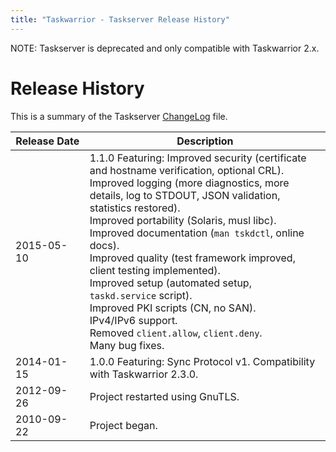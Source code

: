 ```yaml
---
title: "Taskwarrior - Taskserver Release History"
---
```


NOTE: Taskserver is deprecated and only compatible with Taskwarrior 2.x.

# Release History

This is a summary of the Taskserver [ChangeLog](https://github.com/GothenburgBitFactory/taskserver/blob/master/ChangeLog) file.

| Release&nbsp;Date | Description                                                                                                                                                                                                                                                                                                                                                                                                                                                                                                                                                                           | 
|-------------------|---------------------------------------------------------------------------------------------------------------------------------------------------------------------------------------------------------------------------------------------------------------------------------------------------------------------------------------------------------------------------------------------------------------------------------------------------------------------------------------------------------------------------------------------------------------------------------------|
| 2015-05-10        | 1.1.0 Featuring: Improved security (certificate and hostname verification, optional CRL).<br/>Improved logging (more diagnostics, more details, log to STDOUT, JSON validation, statistics restored).<br/>Improved portability (Solaris,  musl libc).<br/>Improved documentation (`man tskdctl`, online docs).<br/>Improved quality (test framework improved, client testing implemented).<br/>Improved setup (automated setup, `taskd.service` script).<br/>Improved PKI scripts (CN, no SAN).<br/>IPv4/IPv6 support.<br/>Removed `client.allow`, `client.deny`.<br/>Many bug fixes. |
| 2014-01-15        | 1.0.0 Featuring: Sync Protocol v1. Compatibility with Taskwarrior 2.3.0.                                                                                                                                                                                                                                                                                                                                                                                                                                                                                                              |
| 2012-09-26        | Project restarted using GnuTLS.                                                                                                                                                                                                                                                                                                                                                                                                                                                                                                                                                       |
| 2010-09-22        | Project began.                                                                                                                                                                                                                                                                                                                                                                                                                                                                                                                                                                        | 

